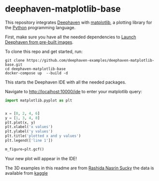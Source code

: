 # deephaven-matplotlib-base


This repository integrates [Deephaven](https://deephaven.io/) with [matplotlib](https://matplotlib.org/), a plotting library for the [Python](https://www.python.org/) programming language.

First, make sure you have all the needed dependencies to [Launch Deephaven from pre-built images](https://deephaven.io/core/docs/tutorials/quickstart/).

To clone this repo and get started, run:

```
git clone https://github.com/deephaven-examples/deephaven-matplotlib-base.git
cd deephaven-matplotlib-base
docker-compose up  --build -d
```

This starts the Deephaven IDE with all the needed packages.

Navigate to [http://localhost:10000/ide](http://localhost:10000/ide) to enter your matplotlib query:

```python
import matplotlib.pyplot as plt


x = [0, 2, 4, 6]
y = [1, 3, 4, 8]
plt.plot(x, y)
plt.xlabel('x values')
plt.ylabel('y values')
plt.title('plotted x and y values')
plt.legend(['line 1'])

m_figure=plt.gcf()
```

Your new plot will appear in the IDE!

The 3D examples in this readme are from [Rashida Nasrin Sucky](https://towardsdatascience.com/five-advanced-plots-in-python-matplotlib-134bfdaeeb86) the data is available from [kaggle](https://www.kaggle.com/fazilbtopal/auto85)
